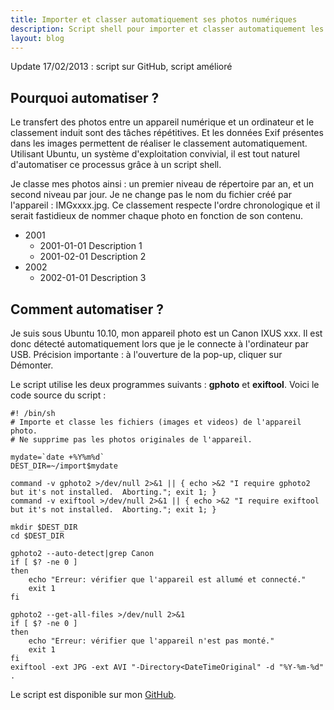 ```yaml
---
title: Importer et classer automatiquement ses photos numériques
description: Script shell pour importer et classer automatiquement les photos de son appareil numérique sous Linux
layout: blog
---
```

Update 17/02/2013 : script sur GitHub, script amélioré

## Pourquoi automatiser ?

Le transfert des photos entre un appareil numérique et un ordinateur et le classement induit sont
des tâches répétitives. Et les données Exif présentes dans les images permettent de réaliser le
classement automatiquement. Utilisant Ubuntu, un système d'exploitation convivial, il est tout
naturel d'automatiser ce processus grâce à un script shell.

Je classe mes photos ainsi : un premier niveau de répertoire par an, et un second niveau par
jour. Je ne change pas le nom du fichier créé par l'appareil : IMGxxxx.jpg. Ce classement respecte
l'ordre chronologique et il serait fastidieux de nommer chaque photo en fonction de son contenu.

-   2001
    -   2001-01-01 Description 1
    -   2001-02-01 Description 2
-   2002
    -   2002-01-01 Description 3

## Comment automatiser ?

Je suis sous Ubuntu 10.10, mon appareil photo est un Canon IXUS xxx. Il est donc détecté
automatiquement lors que je le connecte à l'ordinateur par USB. Précision importante : à l'ouverture
de la pop-up, cliquer sur Démonter.

Le script utilise les deux programmes suivants : **gphoto** et **exiftool**. Voici le code source du
script :

```
#! /bin/sh
# Importe et classe les fichiers (images et videos) de l'appareil photo.
# Ne supprime pas les photos originales de l'appareil.

mydate=`date +%Y%m%d`
DEST_DIR=~/import$mydate

command -v gphoto2 >/dev/null 2>&1 || { echo >&2 "I require gphoto2 but it's not installed.  Aborting."; exit 1; }
command -v exiftool >/dev/null 2>&1 || { echo >&2 "I require exiftool but it's not installed.  Aborting."; exit 1; }

mkdir $DEST_DIR
cd $DEST_DIR

gphoto2 --auto-detect|grep Canon
if [ $? -ne 0 ]
then
    echo "Erreur: vérifier que l'appareil est allumé et connecté."
    exit 1
fi

gphoto2 --get-all-files >/dev/null 2>&1
if [ $? -ne 0 ]
then
    echo "Erreur: vérifier que l'appareil n'est pas monté."
    exit 1
fi
exiftool -ext JPG -ext AVI "-Directory<DateTimeOriginal" -d "%Y-%m-%d" .
```

Le script est disponible sur mon
[GitHub](https://github.com/YannMoisan/dotfiles/blob/master/bin/photo-import).

